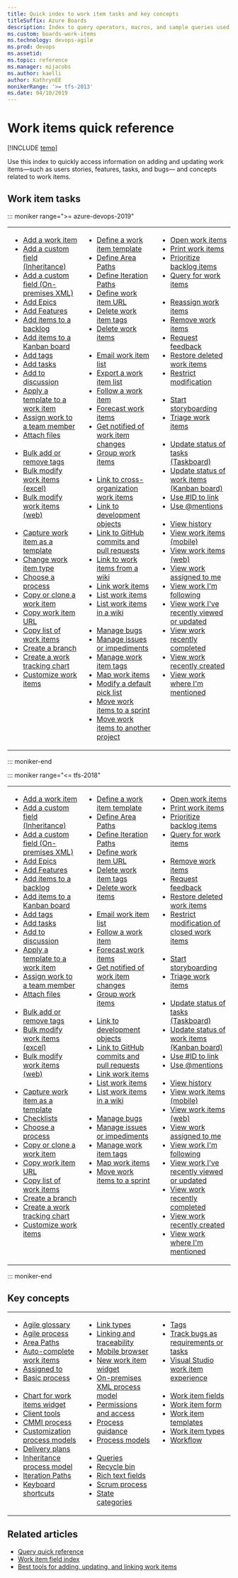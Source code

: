 ```yaml
---
title: Quick index to work item tasks and key concepts
titleSuffix: Azure Boards
description: Index to query operators, macros, and sample queries used to list work items for Azure Boards, Azure DevOps, & Team Foundation Server
ms.custom: boards-work-items  
ms.technology: devops-agile
ms.prod: devops
ms.assetid:
ms.topic: reference
ms.manager: mijacobs
ms.author: kaelli
author: KathrynEE
monikerRange: '>= tfs-2013'
ms.date: 04/10/2019
---
```


# Work items quick reference

[!INCLUDE [temp](../_shared/version-vsts-tfs-all-versions.md)]

Use this index to quickly access information on adding and updating work items&mdash;such as users stories, features, tasks, and bugs&mdash; and concepts related to work items.

## Work item tasks

::: moniker range=">= azure-devops-2019"

<table valign="top">
<tbody valign="top">
<tr>
<td width="33%">
<ul>
<li><a href="../backlogs/add-work-items.md" data-raw-source="[Add a work item](../backlogs/add-work-items.md)">Add a work item</a></li>
<li><a href="../../organizations/settings/work/customize-process-field.md" data-raw-source="[Add a custom field (Inheritance)](../../organizations/settings/work/customize-process-field.md)">Add a custom field (Inheritance)</a></li>
<li><a href="../../reference/add-modify-field.md" data-raw-source="[Add a custom field (On-premises XML)](../../reference/add-modify-field.md)">Add a custom field (On-premises XML)</a></li>
<li><a href="../boards/kanban-epics-features-stories.md" data-raw-source="[Add Epics](../boards/kanban-epics-features-stories.md)">Add Epics</a></li>
<li><a href="../boards/kanban-epics-features-stories.md" data-raw-source="[Add Features](../boards/kanban-epics-features-stories.md)">Add Features</a></li>
<li><a href="../backlogs/create-your-backlog.md" data-raw-source="[Add items to a backlog](../backlogs/create-your-backlog.md)">Add items to a backlog</a></li>
<li><a href="../boards/kanban-quickstart.md" data-raw-source="[Add items to a Kanban board](../boards/kanban-quickstart.md)">Add items to a Kanban board</a></li>
<li><a href="../queries/add-tags-to-work-items.md" data-raw-source="[Add tags](../queries/add-tags-to-work-items.md)">Add tags</a></li>
<li><a href="../sprints/add-tasks.md" data-raw-source="[Add tasks](../sprints/add-tasks.md)">Add tasks</a></li>
<li><a href="../backlogs/add-work-items.md#capture-comments-in-the-discussion-section" data-raw-source="[Add to discussion](../backlogs/add-work-items.md#capture-comments-in-the-discussion-section)">Add to discussion</a></li>
<li><a href="../backlogs/work-item-template.md" data-raw-source="[Apply a template to a work item](../backlogs/work-item-template.md)">Apply a template to a work item</a></li>
<li><a href="about-work-items.md#assign-work-items" data-raw-source="[Assign work to a team member](about-work-items.md#assign-work-items)">Assign work to a team member</a></li>
<li><a href="../queries/share-plans.md#attach-files" data-raw-source="[Attach files](../queries/share-plans.md#attach-files)">Attach files</a></li>
<br/>
<li><a href="../queries/add-tags-to-work-items.md#bulk-add-or-remove-tags" data-raw-source="[Bulk add or remove tags](../queries/add-tags-to-work-items.md#bulk-add-or-remove-tags)">Bulk add or remove tags</a></li>
<li><a href="../backlogs/office/bulk-add-modify-work-items-excel.md" data-raw-source="[Bulk modify work items (excel)](../backlogs/office/bulk-add-modify-work-items-excel.md)">Bulk modify work items (excel)</a></li>
<li><a href="../backlogs/bulk-modify-work-items.md" data-raw-source="[Bulk modify work items (web)](../backlogs/bulk-modify-work-items.md)">Bulk modify work items (web)</a></li>
<br/>
<li><a href="../backlogs/work-item-template.md#capture-a-work-item-as-a-template" data-raw-source="[Capture work item as a template](../backlogs/work-item-template.md#capture-a-work-item-as-a-template)">Capture work item as a template</a></li>
<li><a href="../backlogs/remove-delete-work-items.md#change-the-work-item-type" data-raw-source="[Change work item type](../backlogs/remove-delete-work-items.md#change-the-work-item-type)">Change work item type</a></li>
<li><a href="./guidance/choose-process.md" data-raw-source="[Choose a process](./guidance/choose-process.md)">Choose a process</a></li>
<li><a href="../backlogs/copy-clone-work-items.md" data-raw-source="[Copy or clone a work item](../backlogs/copy-clone-work-items.md)">Copy or clone a work item</a></li>
<li><a href="work-item-form-controls.md#copy-the-url" data-raw-source="[Copy work item URL](work-item-form-controls.md#copy-the-url)">Copy work item URL</a></li>
<li><a href="../backlogs/copy-list.md" data-raw-source="[Copy list of work items](../backlogs/copy-list.md)">Copy list of work items</a></li>
<li><a href="../backlogs/connect-work-items-to-git-dev-ops.md" data-raw-source="[Create a branch ](../backlogs/connect-work-items-to-git-dev-ops.md)">Create a branch </a></li>
<li><a href="../../report/dashboards/charts.md" data-raw-source="[Create a work tracking chart](../../report/dashboards/charts.md)">Create a work tracking chart</a></li>
<li><a href="about-work-items.md#customize" data-raw-source="[Customize work items](about-work-items.md#customize)">Customize work items</a></li>
</ul>
</td>
<td width="33%">
<ul>
<li><a href="../backlogs/work-item-template.md" data-raw-source="[Define a work item template](../backlogs/work-item-template.md)">Define a work item template</a></li>
<li><a href="../../organizations/settings/set-area-paths.md" data-raw-source="[Define Area Paths](../../organizations/settings/set-area-paths.md)">Define Area Paths</a></li>
<li><a href="../../organizations/settings/set-iteration-paths-sprints.md" data-raw-source="[Define Iteration Paths](../../organizations/settings/set-iteration-paths-sprints.md)">Define Iteration Paths</a></li>
<li><a href="work-item-url-hyperlink.md" data-raw-source="[Define work item URL](work-item-url-hyperlink.md)">Define work item URL</a></li>
<li><a href="../queries/add-tags-to-work-items.md#delete-remove-or-manage-tags" data-raw-source="[Delete work item tags](../queries/add-tags-to-work-items.md#delete-remove-or-manage-tags)">Delete work item tags</a></li>
<li><a href="../backlogs/remove-delete-work-items.md" data-raw-source="[Delete work items](../backlogs/remove-delete-work-items.md)">Delete work items</a></li>
<br/>
<li><a href="email-work-items.md" data-raw-source="[Email work item list](email-work-items.md)">Email work item list</a></li>
<li><a href="email-work-items.md#export" data-raw-source="[Export a work item list](email-work-items.md#export)">Export a work item list</a></li>
<li><a href="follow-work-items.md" data-raw-source="[Follow a work item](follow-work-items.md)">Follow a work item</a></li>
<li><a href="../sprints/forecast.md" data-raw-source="[Forecast work items](../sprints/forecast.md)">Forecast work items</a></li>
<li><a href="../../notifications/howto-manage-personal-notifications.md" data-raw-source="[Get notified of work item changes](../../notifications/howto-manage-personal-notifications.md)">Get notified of work item changes</a></li>
<li><a href="../backlogs/organize-backlog.md#map-items-to-group-them-under-a-feature-or-epic" data-raw-source="[Group work items](../backlogs/organize-backlog.md#map-items-to-group-them-under-a-feature-or-epic)">Group work items</a></li>
<br/>
<li><a href="../backlogs/add-link.md" data-raw-source="[Link to cross-organization work items](../backlogs/add-link.md)">Link to cross-organization work items</a></li>
<li><a href="../backlogs/add-link.md" data-raw-source="[Link to development objects](../backlogs/add-link.md)">Link to development objects</a></li>
<li><a href="../github/link-to-from-github.md" data-raw-source="[Link to GitHub commits and pull requests](../github/link-to-from-github.md)">Link to GitHub commits and pull requests</a></li>
<li><a href="../../project/wiki/wiki-markdown-guidance.md" data-raw-source="[Link to work items from a wiki](../../project/wiki/wiki-markdown-guidance.md)">Link to work items from a wiki</a></li>
<li><a href="../backlogs/add-link.md" data-raw-source="[Link work items](../backlogs/add-link.md)">Link work items</a></li>
<li><a href="../queries/using-queries.md" data-raw-source="[List work items](../queries/using-queries.md)">List work items</a></li>
<li><a href="../../project/wiki/wiki-markdown-guidance.md" data-raw-source="[List work items in a wiki](../../project/wiki/wiki-markdown-guidance.md)">List work items in a wiki</a></li>
<br/>
<li><a href="../backlogs/manage-bugs.md" data-raw-source="[Manage bugs](../backlogs/manage-bugs.md)">Manage bugs</a></li>
<li><a href="../backlogs/manage-issues-impediments.md" data-raw-source="[Manage issues or impediments](../backlogs/manage-issues-impediments.md)">Manage issues or impediments</a></li>
<li><a href="../queries/add-tags-to-work-items.md#delete-remove-or-manage-tags" data-raw-source="[Manage work item tags](../queries/add-tags-to-work-items.md#delete-remove-or-manage-tags)">Manage work item tags</a></li>
<li><a href="../backlogs/organize-backlog.md#map-items-to-group-them-under-a-feature-or-epic" data-raw-source="[Map work items](../backlogs/organize-backlog.md#map-items-to-group-them-under-a-feature-or-epic)">Map work items</a></li>
<li><a href="../../organizations/settings/work/customize-process-field.md#add-a-picklist">Modify a default pick list</a></li>
<li><a href="../sprints/assign-work-sprint.md" data-raw-source="[Move work items to a sprint](../sprints/assign-work-sprint.md)">Move work items to a sprint</a></li>
<li><a href="../backlogs/remove-delete-work-items.md#move-a-work-item-to-another-project" data-raw-source="[Move work items to another project](../backlogs/remove-delete-work-items.md#move-a-work-item-to-another-project)">Move work items to another project</a></li>
</ul>
</td>
<td width="34%">
<ul>

<li><a href="view-add-work-items.md" data-raw-source="[Open work items](view-add-work-items.md)">Open work items</a></li>
<li><a href="email-work-items.md#print-items" data-raw-source="[Print work items](email-work-items.md#print-items)">Print work items</a></li>
<li><a href="../backlogs/create-your-backlog.md#move-items-into-priority-order" data-raw-source="[Prioritize backlog items](../backlogs/create-your-backlog.md#move-items-into-priority-order)">Prioritize backlog items</a></li>
<li><a href="../queries/using-queries.md" data-raw-source="[Query for work items](../queries/using-queries.md)">Query for work items</a></li>
<br/>
<li><a href="../backlogs/bulk-modify-work-items.md#reassign-work-items">Reassign work items</a></li>
<li><a href="../backlogs/remove-delete-work-items.md#remove-work-items" data-raw-source="[Remove work items](../backlogs/remove-delete-work-items.md#remove-work-items)">Remove work items</a></li>
<li><a href="../../project/feedback/get-feedback.md" data-raw-source="[Request feedback ](../../project/feedback/get-feedback.md)">Request feedback </a></li>
<li><a href="../backlogs/remove-delete-work-items.md#restore-or-permanently-delete-work-items" data-raw-source="[Restore deleted work items](../backlogs/remove-delete-work-items.md#restore-or-permanently-delete-work-items)">Restore deleted work items</a></li>
<li><a href="../../organizations/security/restrict-access.md#restrict-modifications-wits">Restrict modification</a></li>
<br/>
<li><a href="../queries/share-plans.md#storyboard" data-raw-source="[Start storyboarding ](../queries/share-plans.md#storyboard)">Start storyboarding </a></li>
<li><a href="../queries/triage-work-items.md" data-raw-source="[Triage work items](../queries/triage-work-items.md)">Triage work items</a></li>
<br/>
<li><a href="../sprints/task-board.md" data-raw-source="[Update status of tasks (Taskboard)](../sprints/task-board.md)">Update status of tasks (Taskboard)</a></li>
<li><a href="../boards/kanban-quickstart.md" data-raw-source="[Update status of work items (Kanban board)](../boards/kanban-quickstart.md)">Update status of work items (Kanban board)</a></li>
<li><a href="../../notifications/add-links-to-work-items.md" data-raw-source="[Use #ID to link](../../notifications/add-links-to-work-items.md)">Use #ID to link</a></li>
<li><a href="../../notifications/at-mentions.md" data-raw-source="[Use @mentions](../../notifications/at-mentions.md)">Use @mentions</a></li>
<br/>
<li><a href="../queries/history-and-auditing.md#view-the-history-of-a-work-item" data-raw-source="[View history](../queries/history-and-auditing.md#view-the-history-of-a-work-item)">View history</a></li>
<li><a href="../../project/navigation/mobile-work.md" data-raw-source="[View work items (mobile)](../../project/navigation/mobile-work.md)">View work items (mobile)</a></li>
<li><a href="view-add-work-items.md" data-raw-source="[View work items (web)](view-add-work-items.md)">View work items (web)</a></li>
<li><a href="view-add-work-items.md" data-raw-source="[View work assigned to me](view-add-work-items.md)">View work assigned to me</a></li>
<li><a href="view-add-work-items.md" data-raw-source="[View work I&#39;m following](view-add-work-items.md)">View work I&#39;m following</a></li>
<li><a href="view-add-work-items.md" data-raw-source="[View work I&#39;ve recently viewed or updated](view-add-work-items.md)">View work I&#39;ve recently viewed or updated</a></li>
<li><a href="view-add-work-items.md" data-raw-source="[View work recently completed](view-add-work-items.md)">View work recently completed</a></li>
<li><a href="view-add-work-items.md" data-raw-source="[View work recently created](view-add-work-items.md)">View work recently created</a></li>
<li><a href="view-add-work-items.md" data-raw-source="[View work where I&#39;m mentioned](view-add-work-items.md)">View work where I&#39;m mentioned</a></li>
</ul>
</td>
</tr>

</tbody>
</table>

::: moniker-end

::: moniker range="<= tfs-2018"

<table valign="top">
<tbody valign="top">
<tr>
<td width="33%">
<ul>
<li><a href="../backlogs/add-work-items.md" data-raw-source="[Add a work item](../backlogs/add-work-items.md)">Add a work item</a></li>
<li><a href="../../organizations/settings/work/customize-process-field.md" data-raw-source="[Add a custom field (Inheritance)](../../organizations/settings/work/customize-process-field.md)">Add a custom field (Inheritance)</a></li>
<li><a href="../../reference/add-modify-field.md" data-raw-source="[Add a custom field (On-premises XML)](../../reference/add-modify-field.md)">Add a custom field (On-premises XML)</a></li>
<li><a href="../boards/kanban-epics-features-stories.md" data-raw-source="[Add Epics](../boards/kanban-epics-features-stories.md)">Add Epics</a></li>
<li><a href="../boards/kanban-epics-features-stories.md" data-raw-source="[Add Features](../boards/kanban-epics-features-stories.md)">Add Features</a></li>
<li><a href="../backlogs/create-your-backlog.md" data-raw-source="[Add items to a backlog](../backlogs/create-your-backlog.md)">Add items to a backlog</a></li>
<li><a href="../boards/kanban-quickstart.md" data-raw-source="[Add items to a Kanban board](../boards/kanban-quickstart.md)">Add items to a Kanban board</a></li>
<li><a href="../queries/add-tags-to-work-items.md" data-raw-source="[Add tags](../queries/add-tags-to-work-items.md)">Add tags</a></li>
<li><a href="../sprints/add-tasks.md" data-raw-source="[Add tasks](../sprints/add-tasks.md)">Add tasks</a></li>
<li><a href="../backlogs/add-work-items.md#capture-comments-in-the-discussion-section" data-raw-source="[Add to discussion](../backlogs/add-work-items.md#capture-comments-in-the-discussion-section)">Add to discussion</a></li>
<li><a href="../backlogs/work-item-template.md" data-raw-source="[Apply a template to a work item](../backlogs/work-item-template.md)">Apply a template to a work item</a></li>
<li><a href="about-work-items.md#assign-work-items-to-a-project-member" data-raw-source="[Assign work to a team member](about-work-items.md#assign-work-items-to-a-project-member)">Assign work to a team member</a></li>
<li><a href="../queries/share-plans.md#attach-files" data-raw-source="[Attach files](../queries/share-plans.md#attach-files)">Attach files</a></li>
<br/>
<li><a href="../queries/add-tags-to-work-items.md#bulk-add-or-remove-tags" data-raw-source="[Bulk add or remove tags](../queries/add-tags-to-work-items.md#bulk-add-or-remove-tags)">Bulk add or remove tags</a></li>
<li><a href="../backlogs/office/bulk-add-modify-work-items-excel.md" data-raw-source="[Bulk modify work items (excel)](../backlogs/office/bulk-add-modify-work-items-excel.md)">Bulk modify work items (excel)</a></li>
<li><a href="../backlogs/bulk-modify-work-items.md" data-raw-source="[Bulk modify work items (web)](../backlogs/bulk-modify-work-items.md)">Bulk modify work items (web)</a></li>
<br/>
<li><a href="../backlogs/work-item-template.md#capture-a-work-item-as-a-template" data-raw-source="[Capture work item as a template](../backlogs/work-item-template.md#capture-a-work-item-as-a-template)">Capture work item as a template</a></li>
<li><a href="../boards/add-task-checklists.md" data-raw-source="[Checklists](../boards/add-task-checklists.md)">Checklists</a></li>
<li><a href="./guidance/choose-process.md" data-raw-source="[Choose a process](./guidance/choose-process.md)">Choose a process</a></li>
<li><a href="../backlogs/copy-clone-work-items.md" data-raw-source="[Copy or clone a work item](../backlogs/copy-clone-work-items.md)">Copy or clone a work item</a></li>
<li><a href="work-item-form-controls.md#copy-the-url" data-raw-source="[Copy work item URL](work-item-form-controls.md#copy-the-url)">Copy work item URL</a></li>
<li><a href="../backlogs/copy-list.md" data-raw-source="[Copy list of work items](../backlogs/copy-list.md)">Copy list of work items</a></li>
<li><a href="../backlogs/connect-work-items-to-git-dev-ops.md" data-raw-source="[Create a branch ](../backlogs/connect-work-items-to-git-dev-ops.md)">Create a branch </a></li>
<li><a href="../../report/dashboards/charts.md" data-raw-source="[Create a work tracking chart](../../report/dashboards/charts.md)">Create a work tracking chart</a></li>
<li><a href="about-work-items.md#customize-a-wit" data-raw-source="[Customize work items](about-work-items.md#customize-a-wit)">Customize work items</a></li>


</ul>
</td>
<td width="33%">
<ul>

<li><a href="../backlogs/work-item-template.md" data-raw-source="[Define a work item template](../backlogs/work-item-template.md)">Define a work item template</a></li>
<li><a href="../../organizations/settings/set-area-paths.md" data-raw-source="[Define Area Paths](../../organizations/settings/set-area-paths.md)">Define Area Paths</a></li>
<li><a href="../../organizations/settings/set-iteration-paths-sprints.md" data-raw-source="[Define Iteration Paths](../../organizations/settings/set-iteration-paths-sprints.md)">Define Iteration Paths</a></li>
<li><a href="work-item-url-hyperlink.md" data-raw-source="[Define work item URL](work-item-url-hyperlink.md)">Define work item URL</a></li>
<li><a href="../queries/add-tags-to-work-items.md#delete-remove-or-manage-tags" data-raw-source="[Delete work item tags](../queries/add-tags-to-work-items.md#delete-remove-or-manage-tags)">Delete work item tags</a></li>
<li><a href="../backlogs/remove-delete-work-items.md" data-raw-source="[Delete work items](../backlogs/remove-delete-work-items.md)">Delete work items</a></li>
<br/>
<li><a href="email-work-items.md" data-raw-source="[Email work item list](email-work-items.md)">Email work item list</a></li>
<li><a href="follow-work-items.md" data-raw-source="[Follow a work item](follow-work-items.md)">Follow a work item</a></li>
<li><a href="../sprints/forecast.md" data-raw-source="[Forecast work items](../sprints/forecast.md)">Forecast work items</a></li>
<li><a href="../../notifications/howto-manage-personal-notifications.md" data-raw-source="[Get notified of work item changes](../../notifications/howto-manage-personal-notifications.md)">Get notified of work item changes</a></li>
<li><a href="../backlogs/organize-backlog.md#map-items-to-group-them-under-a-feature-or-epic" data-raw-source="[Group work items](../backlogs/organize-backlog.md#map-items-to-group-them-under-a-feature-or-epic)">Group work items</a></li>
<br/>
<li><a href="../backlogs/add-link.md" data-raw-source="[Link to development objects](../backlogs/add-link.md)">Link to development objects</a></li>
<li><a href="../github/link-to-from-github.md" data-raw-source="[Link to GitHub commits and pull requests ](../github/link-to-from-github.md)">Link to GitHub commits and pull requests </a></li>
<li><a href="../backlogs/add-link.md" data-raw-source="[Link work items](../backlogs/add-link.md)">Link work items</a></li>
<li><a href="../queries/using-queries.md" data-raw-source="[List work items](../queries/using-queries.md)">List work items</a></li>
<li><a href="../../project/wiki/wiki-markdown-guidance.md" data-raw-source="[List work items in a wiki](../../project/wiki/wiki-markdown-guidance.md)">List work items in a wiki</a></li>
<br/>
<li><a href="../backlogs/manage-bugs.md" data-raw-source="[Manage bugs](../backlogs/manage-bugs.md)">Manage bugs</a></li>
<li><a href="../backlogs/manage-issues-impediments.md" data-raw-source="[Manage issues or impediments](../backlogs/manage-issues-impediments.md)">Manage issues or impediments</a></li>
<li><a href="../queries/add-tags-to-work-items.md#delete-remove-or-manage-tags" data-raw-source="[Manage work item tags](../queries/add-tags-to-work-items.md#delete-remove-or-manage-tags)">Manage work item tags</a></li>
<li><a href="../backlogs/organize-backlog.md#map-items-to-group-them-under-a-feature-or-epic" data-raw-source="[Map work items](../backlogs/organize-backlog.md#map-items-to-group-them-under-a-feature-or-epic)">Map work items</a></li>
<li><a href="../sprints/assign-work-sprint.md" data-raw-source="[Move work items to a sprint](../sprints/assign-work-sprint.md)">Move work items to a sprint</a></li>
</ul>
</td>
<td width="34%">
<ul>
<li><a href="view-add-work-items.md" data-raw-source="[Open work items](view-add-work-items.md)">Open work items</a></li>
<li><a href="email-work-items.md#print-items" data-raw-source="[Print work items](email-work-items.md#print-items)">Print work items</a></li>
<li><a href="../backlogs/create-your-backlog.md#move-items-into-priority-order" data-raw-source="[Prioritize backlog items](../backlogs/create-your-backlog.md#move-items-into-priority-order)">Prioritize backlog items</a></li>
<li><a href="../queries/using-queries.md" data-raw-source="[Query for work items](../queries/using-queries.md)">Query for work items</a></li>
<br/>
<li><a href="../backlogs/remove-delete-work-items.md#remove-work-items" data-raw-source="[Remove work items](../backlogs/remove-delete-work-items.md#remove-work-items)">Remove work items</a></li>
<li><a href="../../project/feedback/get-feedback.md">Request feedback </a></li>
<li><a href="../backlogs/remove-delete-work-items.md#restore-or-permanently-delete-work-items"">Restore deleted work items</a></li>
<li><a href="../../organizations/security/restrict-access.md#restrict-modification-closed-wi">Restrict modification of closed work items</a></li>
<br/>
<li><a href="../queries/share-plans.md#storyboard" data-raw-source="[Start storyboarding ](../queries/share-plans.md#storyboard)">Start storyboarding </a></li>
<li><a href="../queries/triage-work-items.md" data-raw-source="[Triage work items](../queries/triage-work-items.md)">Triage work items</a></li>
<br/>
<li><a href="../sprints/task-board.md" data-raw-source="[Update status of tasks (Taskboard)](../sprints/task-board.md)">Update status of tasks (Taskboard)</a></li>
<li><a href="../boards/kanban-quickstart.md" data-raw-source="[Update status of work items (Kanban board)](../boards/kanban-quickstart.md)">Update status of work items (Kanban board)</a></li>
<li><a href="../../notifications/add-links-to-work-items.md" data-raw-source="[Use #ID to link](../../notifications/add-links-to-work-items.md)">Use #ID to link</a></li>
<li><a href="../../notifications/at-mentions.md" data-raw-source="[Use @mentions](../../notifications/at-mentions.md)">Use @mentions</a></li>
<br/>
<li><a href="../queries/history-and-auditing.md#view-the-history-of-a-work-item" data-raw-source="[View history](../queries/history-and-auditing.md#view-the-history-of-a-work-item)">View history</a></li>
<li><a href="../../project/navigation/mobile-work.md" data-raw-source="[View work items (mobile)](../../project/navigation/mobile-work.md)">View work items (mobile)</a></li>
<li><a href="view-add-work-items.md" data-raw-source="[View work items (web)](view-add-work-items.md)">View work items (web)</a></li>
<li><a href="view-add-work-items.md" data-raw-source="[View work assigned to me](view-add-work-items.md)">View work assigned to me</a></li>
<li><a href="view-add-work-items.md" data-raw-source="[View work I&#39;m following](view-add-work-items.md)">View work I&#39;m following</a></li>
<li><a href="view-add-work-items.md" data-raw-source="[View work I&#39;ve recently viewed or updated](view-add-work-items.md)">View work I&#39;ve recently viewed or updated</a></li>
<li><a href="view-add-work-items.md" data-raw-source="[View work recently completed](view-add-work-items.md)">View work recently completed</a></li>
<li><a href="view-add-work-items.md" data-raw-source="[View work recently created](view-add-work-items.md)">View work recently created</a></li>
<li><a href="view-add-work-items.md" data-raw-source="[View work where I&#39;m mentioned](view-add-work-items.md)">View work where I&#39;m mentioned</a></li>
</ul>
</td>
</tr>
</tbody>
</table>

::: moniker-end


<a id="concepts" />

## Key concepts

<table valign="top">
<tbody valign="top">
<tr>
<td width="33%">
<ul>
<li><a href="agile-glossary.md" data-raw-source="[Agile glossary](agile-glossary.md)">Agile glossary</a></li>
<li><a href="guidance/agile-process.md" data-raw-source="[Agile process](guidance/agile-process.md)">Agile process</a></li>
<li><a href="../../organizations/settings/about-areas-iterations.md" data-raw-source="[Area Paths](../../organizations/settings/about-areas-iterations.md)">Area Paths</a></li>
<li><a href="workflow-and-state-categories.md#auto-complete-work-items-with-pr" data-raw-source="[Auto-complete work items](workflow-and-state-categories.md#auto-complete-work-items-with-pr)">Auto-complete work items</a></li>
<li><a href="about-work-items.md#assign" data-raw-source="[Assigned to](about-work-items.md#assign)">Assigned to</a></li>
<li><a href="../get-started/plan-track-work.md" data-raw-source="[Basic process](../get-started/plan-track-work.md)">Basic process</a></li>
<br/>
<li><a href="../../report/dashboards/widget-catalog.md#chart-wit-widget" data-raw-source="[Chart for work items widget](../../report/dashboards/widget-catalog.md#chart-wit-widget)">Chart for work items widget</a></li>
<li><a href="../../user-guide/tools.md" data-raw-source="[Client tools](../../user-guide/tools.md)">Client tools</a></li>
<li><a href="guidance/cmmi-process.md" data-raw-source="[CMMI process](guidance/cmmi-process.md)">CMMI process</a></li>
<li><a href="../../reference/customize-work.md" data-raw-source="[Customization process models](../../reference/customize-work.md)">Customization process models</a></li>
<li><a href="../backlogs/backlogs-boards-plans.md#delivery-plans-display-team-deliverables" data-raw-source="[Delivery plans](../backlogs/backlogs-boards-plans.md#delivery-plans-display-team-deliverables)">Delivery plans</a></li>
<li><a href="../../organizations/settings/work/inheritance-process-model.md" data-raw-source="[Inheritance process model](../../organizations/settings/work/inheritance-process-model.md)">Inheritance process model</a></li>
<li><a href="../../organizations/settings/about-areas-iterations.md" data-raw-source="[Iteration Paths](../../organizations/settings/about-areas-iterations.md)">Iteration Paths</a></li>
<li><a href="work-item-form-keyboard-shortcuts.md" data-raw-source="[Keyboard shortcuts](work-item-form-keyboard-shortcuts.md)">Keyboard shortcuts</a></li>
</ul>
</td>
<td width="33%">
<ul>
<li><a href="../queries/link-type-reference.md" data-raw-source="[Link types](../queries/link-type-reference.md)">Link types</a></li>
<li><a href="../queries/link-work-items-support-traceability.md" data-raw-source="[Linking and traceability](../queries/link-work-items-support-traceability.md)">Linking and traceability</a></li>
<li><a href="../..//project/navigation/mobile-work.md" data-raw-source="[Mobile browser ](../..//project/navigation/mobile-work.md)">Mobile browser </a></li>
<li><a href="../../report/dashboards/widget-catalog.md#new-work-item" data-raw-source="[New work item widget ](../../report/dashboards/widget-catalog.md#new-work-item)">New work item widget </a></li>
<li><a href="../../reference/on-premises-xml-process-model.md" data-raw-source="[On-premises XML process model](../../reference/on-premises-xml-process-model.md)">On-premises XML process model</a></li>
<li><a href="../../organizations/security/permissions-access-work-tracking.md" data-raw-source="[Permissions and access](../../organizations/security/permissions-access-work-tracking.md)">Permissions and access</a></li>
<li><a href="guidance/choose-process.md" data-raw-source="[Process guidance](guidance/choose-process.md)">Process guidance</a></li>
<li><a href="../../reference/customize-work.md" data-raw-source="[Process models](../../reference/customize-work.md)">Process models</a></li>
<br/>
<li><a href="../queries/example-queries.md" data-raw-source="[Queries](../queries/example-queries.md)">Queries</a></li>
<li><a href="../backlogs/remove-delete-work-items.md#restore-or-permanently-delete-work-items" data-raw-source="[Recycle bin](../backlogs/remove-delete-work-items.md#restore-or-permanently-delete-work-items)">Recycle bin</a></li>
<li><a href="../queries/share-plans.md#rich-text-fields" data-raw-source="[Rich text fields](../queries/share-plans.md#rich-text-fields)">Rich text fields</a></li>
<li><a href="guidance/scrum-process.md" data-raw-source="[Scrum process](guidance/scrum-process.md)">Scrum process</a></li>
<li><a href="workflow-and-state-categories.md" data-raw-source="[State categories](workflow-and-state-categories.md)">State categories</a></li>
</ul>
</td>
<td width="34%">
<ul>
<li><a href="../queries/add-tags-to-work-items.md" data-raw-source="[Tags](../queries/add-tags-to-work-items.md)">Tags</a></li>
<li><a href="about-work-items.md#track" data-raw-source="[Track bugs as requirements or tasks](about-work-items.md#track)">Track bugs as requirements or tasks</a></li>
<li><a href="set-work-item-experience-vs.md" data-raw-source="[Visual Studio work item experience](set-work-item-experience-vs.md)">Visual Studio work item experience</a></li>
<br/>
<li><a href="guidance/work-item-field.md" data-raw-source="[Work item fields](guidance/work-item-field.md)">Work item fields</a></li>
<li><a href="about-work-items.md#work-item-form" data-raw-source="[Work item form](about-work-items.md#work-item-form)">Work item form</a></li>
<li><a href="about-work-items.md#templates" data-raw-source="[Work item templates](about-work-items.md#templates)">Work item templates</a></li>
<li><a href="about-work-items.md#work-item-types-wits" data-raw-source="[Work item types](about-work-items.md#work-item-types-wits)">Work item types</a></li>
<li><a href="workflow-and-state-categories.md" data-raw-source="[Workflow ](workflow-and-state-categories.md)">Workflow </a></li>
</ul>
</td>
</tr>
</tbody>
</table>

## Related articles

- [Query quick reference](../queries/query-index-quick-ref.md)
- [Work item field index](../work-items/guidance/work-item-field.md)
- [Best tools for adding, updating, and linking work items](best-tool-add-update-link-work-items.md)
